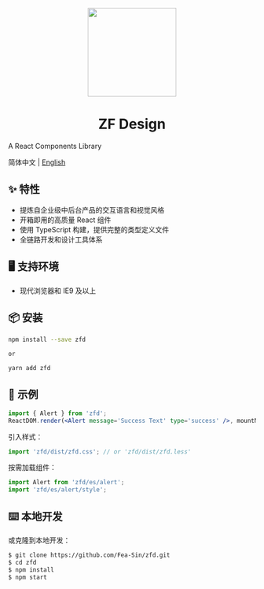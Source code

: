 <p align="center">
  <a href="http://39.107.35.212:8083/">
    <img width="180" src="http://39.107.35.212/images/LOGO.png">
  </a>
</p>

<h1 align="center">ZF Design</h1>

A React Components Library

简体中文 | [English](./README-en_US.md)

## ✨ 特性

- 提炼自企业级中后台产品的交互语言和视觉风格
- 开箱即用的高质量 React 组件
- 使用 TypeScript 构建，提供完整的类型定义文件
- 全链路开发和设计工具体系

## 🖥 支持环境

* 现代浏览器和 IE9 及以上

## 📦 安装

```bash
npm install --save zfd

or 

yarn add zfd
```
## 🔨 示例

```jsx
import { Alert } from 'zfd';
ReactDOM.render(<Alert message='Success Text' type='success' />, mountNode);
```

引入样式：

```jsx
import 'zfd/dist/zfd.css'; // or 'zfd/dist/zfd.less'
```

按需加载组件：

```jsx
import Alert from 'zfd/es/alert';
import 'zfd/es/alert/style';
```

## ⌨️ 本地开发

或克隆到本地开发：

```bash
$ git clone https://github.com/Fea-Sin/zfd.git
$ cd zfd
$ npm install
$ npm start
```
